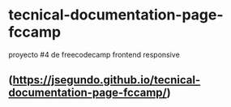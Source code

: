 # tecnical-documentation-page-fccamp
proyecto #4 de freecodecamp frontend responsive
## (https://jsegundo.github.io/tecnical-documentation-page-fccamp/)
